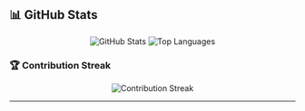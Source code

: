## 📊 GitHub Stats

<div align="center">
  <!-- Minimal stats card -->
  <img src="https://github-readme-stats.vercel.app/api?username=usherkielvin&show_icons=true&theme=tokyonight&hide_border=true&bg_color=0D1117&title_color=00FF88&icon_color=00FF88&text_color=FFFFFF&hide=stars,commits,prs,issues,contribs" alt="GitHub Stats" />
  
  <!-- Top languages card -->
  <img src="https://github-readme-stats.vercel.app/api/top-langs/?username=usherkielvin&layout=compact&theme=tokyonight&hide_border=true&bg_color=0D1117&title_color=00FF88&text_color=FFFFFF" alt="Top Languages" />
</div>

### 🏆 Contribution Streak
<div align="center">
  <img src="https://github-readme-streak-stats.herokuapp.com/?user=usherkielvin&theme=tokyonight&hide_border=true&background=0D1117&stroke=00FF88&ring=00FF88&fire=00FF88&currStreakNum=FFFFFF&sideNums=FFFFFF&currStreakLabel=00FF88&sideLabels=FFFFFF&dates=FFFFFF" alt="Contribution Streak" />
</div>

---

